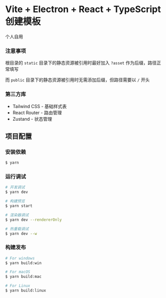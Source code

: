 # Vite + Electron + React + TypeScript 创建模板
个人自用
### 注意事项
根目录的 `static` 目录下的静态资源被引用时最好加入 `?asset` 作为后缀，路径正常填写

而 `public` 目录下的静态资源被引用时无需添加后缀，但路径需要以 `/` 开头

### 第三方库
- Tailwind CSS - 基础样式表
- React Router - 路由管理
- Zustand - 状态管理

## 项目配置

### 安装依赖

```bash
$ yarn
```

### 运行调试

```bash
# 开发调试
$ yarn dev

# 构建预览
$ yarn start

# 渲染器调试
$ yarn dev --rendererOnly

# 热重载调试
$ yarn dev --w
```

### 构建发布

```bash
# For windows
$ yarn build:win

# For macOS
$ yarn build:mac

# For Linux
$ yarn build:linux
```
